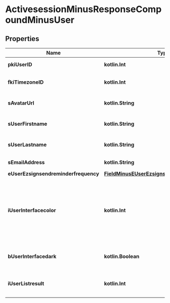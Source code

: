 
# ActivesessionMinusResponseCompoundMinusUser

## Properties
Name | Type | Description | Notes
------------ | ------------- | ------------- | -------------
**pkiUserID** | **kotlin.Int** | The unique ID of the User | 
**fkiTimezoneID** | **kotlin.Int** | The unique ID of the Timezone | 
**sAvatarUrl** | **kotlin.String** | The url of the picture used as avatar | 
**sUserFirstname** | **kotlin.String** | The First name of the user | 
**sUserLastname** | **kotlin.String** | The Last name of the user | 
**sEmailAddress** | **kotlin.String** | The email address. | 
**eUserEzsignsendreminderfrequency** | [**FieldMinusEUserEzsignsendreminderfrequency**](FieldMinusEUserEzsignsendreminderfrequency.md) |  | 
**iUserInterfacecolor** | **kotlin.Int** | The int32 representation of the interface color. For example, RGB color #39435B would be 3752795 | 
**bUserInterfacedark** | **kotlin.Boolean** | Whether to use a dark mode interface | 
**iUserListresult** | **kotlin.Int** | The number of rows to return by default in lists | 



